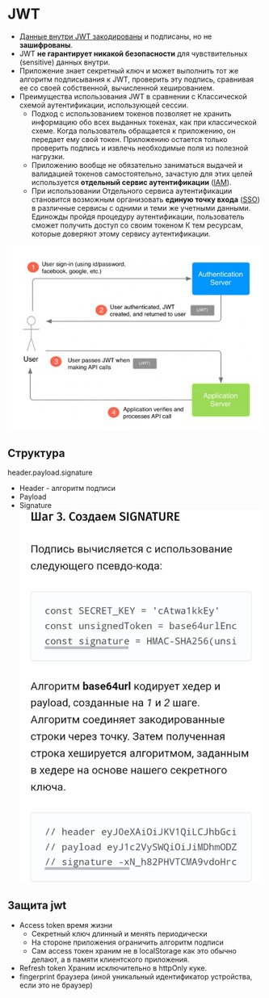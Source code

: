 # JWT

- [Данные внутри JWT закодированы](https://gist.github.com/zmts/802dc9c3510d79fd40f9dc38a12bccfc) и подписаны, но не __зашифрованы__.
- JWT __не гарантирует никакой безопасности__ для чувствительных (sensitive) данных внутри.
- Приложение знает секретный ключ и может выполнить тот же алгоритм подписывания к JWT, проверить эту подпись, сравнивая ее со своей собственной, вычисленной хешированием.
- Преимущества использования JWT в сравнении с Классической схемой аутентификации, использующей сессии.
  - Подход с использованием токенов позволяет не хранить информацию обо всех выданных токенах, как при классической схеме. Когда пользователь обращается к приложению, он передает ему свой токен. Приложению остается только проверить подпись и извлечь необходимые поля из полезной нагрузки.
  - Приложению вообще не обязательно заниматься выдачей и валидацией токенов самостоятельно, зачастую для этих целей используется __отдельный сервис аутентификации__ ([IAM](../arch/system.class/iam.md)).
  - При использовании Отдельного сервиса аутентификации становится возможным организовать __единую точку входа__ ([SSO](../arch/sso.md)) в различные сервисы с одними и теми же учетными данными. Единожды пройдя процедуру аутентификации, пользователь сможет получить доступ со своим токеном К тем ресурсам, которые доверяют этому сервису аутентификации.

![flow](../img/technology/jwt.jpg)

## Структура

header.payload.signature

- Header - алгоритм подписи
- Payload
- Signature
![sign](../img/technology/jwt.sign.jpg)

## Защита jwt

- Access token время жизни
	- Секретный ключ длинный и менять периодически
	- На стороне приложения ограничить алгоритм подписи
	- Сам access токен храним не в localStorage как это обычно делают, а в памяти клиентского приложения.
- Refresh token Храним исключительно в httpOnly куке.
- fingerprint браузера (иной уникальный идентификатор устройства, если это не браузер)
